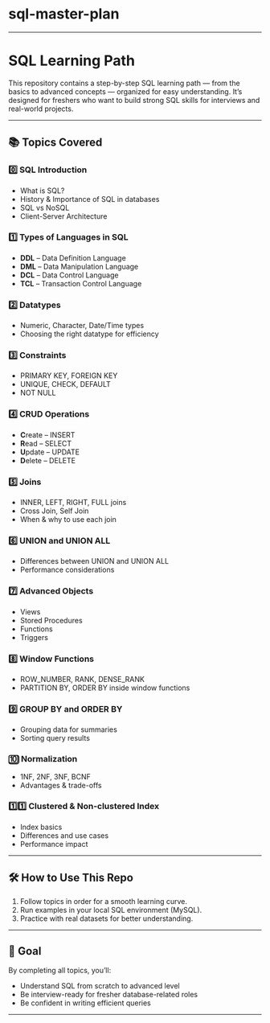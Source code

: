 # sql-master-plan



---

# SQL Learning Path 

This repository contains a step-by-step SQL learning path — from the basics to advanced concepts — organized for easy understanding.
It’s designed for freshers who want to build strong SQL skills for interviews and real-world projects.

---

## 📚 Topics Covered

### 0️⃣ **SQL Introduction**

* What is SQL?
* History & Importance of SQL in databases
* SQL vs NoSQL
* Client-Server Architecture

### 1️⃣ **Types of Languages in SQL**

* **DDL** – Data Definition Language
* **DML** – Data Manipulation Language
* **DCL** – Data Control Language
* **TCL** – Transaction Control Language

### 2️⃣ **Datatypes**

* Numeric, Character, Date/Time types
* Choosing the right datatype for efficiency

### 3️⃣ **Constraints**

* PRIMARY KEY, FOREIGN KEY
* UNIQUE, CHECK, DEFAULT
* NOT NULL

### 4️⃣ **CRUD Operations**

* **C**reate – INSERT
* **R**ead – SELECT
* **U**pdate – UPDATE
* **D**elete – DELETE

### 5️⃣ **Joins**

* INNER, LEFT, RIGHT, FULL joins
* Cross Join, Self Join
* When & why to use each join

### 6️⃣ **UNION and UNION ALL**

* Differences between UNION and UNION ALL
* Performance considerations

### 7️⃣ **Advanced Objects**

* Views
* Stored Procedures
* Functions
* Triggers

### 8️⃣ **Window Functions**

* ROW\_NUMBER, RANK, DENSE\_RANK
* PARTITION BY, ORDER BY inside window functions

### 9️⃣ **GROUP BY and ORDER BY**

* Grouping data for summaries
* Sorting query results

### 🔟 **Normalization**

* 1NF, 2NF, 3NF, BCNF
* Advantages & trade-offs

### 1️⃣1️⃣ **Clustered & Non-clustered Index**

* Index basics
* Differences and use cases
* Performance impact

---

## 🛠 How to Use This Repo

1. Follow topics in order for a smooth learning curve.
2. Run examples in your local SQL environment (MySQL).
3. Practice with real datasets for better understanding.

---

## 🎯 Goal

By completing all topics, you’ll:

* Understand SQL from scratch to advanced level
* Be interview-ready for fresher database-related roles
* Be confident in writing efficient queries

---
